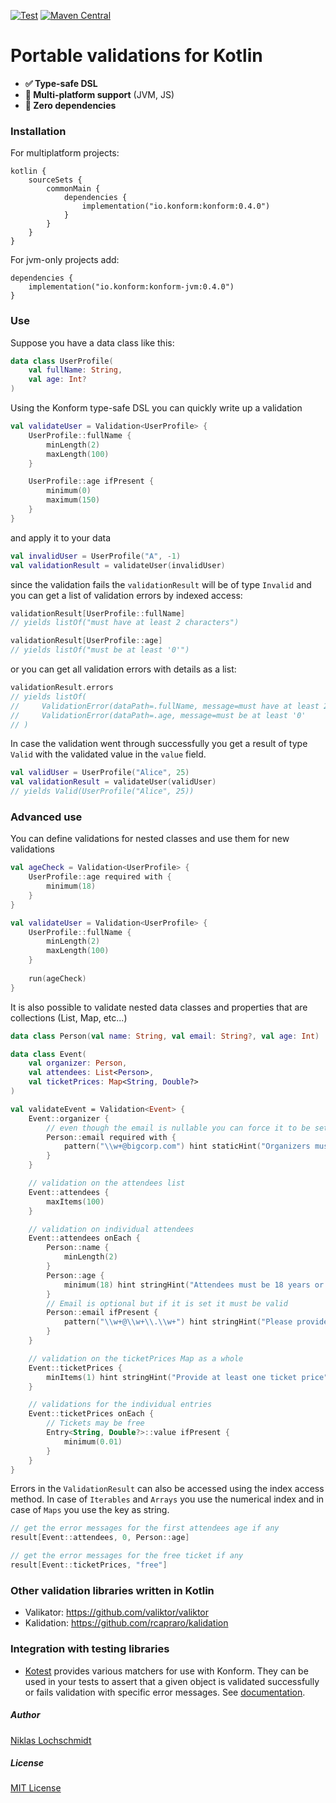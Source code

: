 [![Test](https://github.com/konform-kt/konform/actions/workflows/gradle.yml/badge.svg?branch=master)](https://github.com/konform-kt/konform/actions/workflows/gradle.yml)
[![Maven Central](https://maven-badges.herokuapp.com/maven-central/io.konform/konform/badge.svg)](https://maven-badges.herokuapp.com/maven-central/io.konform/konform)

# Portable validations for Kotlin

  - **✅ Type-safe DSL**
  - **🔗 Multi-platform support** (JVM, JS)
  - **🐥 Zero dependencies**

### Installation

For multiplatform projects:

```
kotlin {
    sourceSets {
        commonMain {
            dependencies {
                implementation("io.konform:konform:0.4.0")
            }
        }
    }
}
```

For jvm-only projects add:

```
dependencies {
    implementation("io.konform:konform-jvm:0.4.0")
}
```

### Use

Suppose you have a data class like this:

```Kotlin
data class UserProfile(
    val fullName: String,
    val age: Int?
)
```

Using the Konform type-safe DSL you can quickly write up a validation

```Kotlin
val validateUser = Validation<UserProfile> {
    UserProfile::fullName {
        minLength(2)
        maxLength(100)
    }

    UserProfile::age ifPresent {
        minimum(0)
        maximum(150)
    }
}
```

and apply it to your data

```Kotlin
val invalidUser = UserProfile("A", -1)
val validationResult = validateUser(invalidUser)
```

since the validation fails the `validationResult` will be of type `Invalid` and you can get a list of validation errors by indexed access:

```Kotlin
validationResult[UserProfile::fullName]
// yields listOf("must have at least 2 characters")

validationResult[UserProfile::age]
// yields listOf("must be at least '0'")
```

or you can get all validation errors with details as a list:

```Kotlin
validationResult.errors
// yields listOf(
//     ValidationError(dataPath=.fullName, message=must have at least 2 characters),
//     ValidationError(dataPath=.age, message=must be at least '0'
// )
```

In case the validation went through successfully you get a result of type `Valid` with the validated value in the `value` field.

```Kotlin
val validUser = UserProfile("Alice", 25)
val validationResult = validateUser(validUser)
// yields Valid(UserProfile("Alice", 25))
```

### Advanced use

You can define validations for nested classes and use them for new validations

```Kotlin
val ageCheck = Validation<UserProfile> {
    UserProfile::age required with {
        minimum(18)
    }
}

val validateUser = Validation<UserProfile> {
    UserProfile::fullName {
        minLength(2)
        maxLength(100)
    }
    
    run(ageCheck)
}
```

It is also possible to validate nested data classes and properties that are collections (List, Map, etc...)

```Kotlin
data class Person(val name: String, val email: String?, val age: Int)

data class Event(
    val organizer: Person,
    val attendees: List<Person>,
    val ticketPrices: Map<String, Double?>
)

val validateEvent = Validation<Event> {
    Event::organizer {
        // even though the email is nullable you can force it to be set in the validation
        Person::email required with {
            pattern("\\w+@bigcorp.com") hint staticHint("Organizers must have a BigCorp email address")
        }
    }

    // validation on the attendees list
    Event::attendees {
        maxItems(100)
    }

    // validation on individual attendees
    Event::attendees onEach {
        Person::name {
            minLength(2)
        }
        Person::age {
            minimum(18) hint stringHint("Attendees must be 18 years or older")
        }
        // Email is optional but if it is set it must be valid
        Person::email ifPresent {
            pattern("\\w+@\\w+\\.\\w+") hint stringHint("Please provide a valid email address (optional)")
        }
    }

    // validation on the ticketPrices Map as a whole
    Event::ticketPrices {
        minItems(1) hint stringHint("Provide at least one ticket price")
    }

    // validations for the individual entries
    Event::ticketPrices onEach {
        // Tickets may be free
        Entry<String, Double?>::value ifPresent {
            minimum(0.01)
        }
    }
}
```

Errors in the `ValidationResult` can also be accessed using the index access method. In case of `Iterables` and `Arrays` you use the numerical index and in case of `Maps` you use the key as string.

```Kotlin
// get the error messages for the first attendees age if any
result[Event::attendees, 0, Person::age]

// get the error messages for the free ticket if any
result[Event::ticketPrices, "free"]
```

### Other validation libraries written in Kotlin

  - Valikator: https://github.com/valiktor/valiktor
  - Kalidation: https://github.com/rcapraro/kalidation
  
### Integration with testing libraries

  - [Kotest](https://kotest.io) provides various matchers for use with Konform. They can be used in your tests to assert that a given object is validated successfully or fails validation with specific error messages. See [documentation](https://kotest.io/docs/assertions/konform-matchers.html).

##### Author

[Niklas Lochschmidt](https://twitter.com/niklas_l)

##### License

[MIT License](https://github.com/konform-kt/konform/blob/master/LICENSE)
